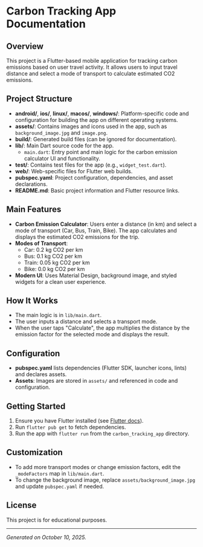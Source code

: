 # Carbon Tracking App Documentation

## Overview
This project is a Flutter-based mobile application for tracking carbon emissions based on user travel activity. It allows users to input travel distance and select a mode of transport to calculate estimated CO2 emissions.

## Project Structure

- **android/**, **ios/**, **linux/**, **macos/**, **windows/**: Platform-specific code and configuration for building the app on different operating systems.
- **assets/**: Contains images and icons used in the app, such as `background_image.jpg` and `image.png`.
- **build/**: Generated build files (can be ignored for documentation).
- **lib/**: Main Dart source code for the app.
  - `main.dart`: Entry point and main logic for the carbon emission calculator UI and functionality.
- **test/**: Contains test files for the app (e.g., `widget_test.dart`).
- **web/**: Web-specific files for Flutter web builds.
- **pubspec.yaml**: Project configuration, dependencies, and asset declarations.
- **README.md**: Basic project information and Flutter resource links.

## Main Features
- **Carbon Emission Calculator**: Users enter a distance (in km) and select a mode of transport (Car, Bus, Train, Bike). The app calculates and displays the estimated CO2 emissions for the trip.
- **Modes of Transport**:
  - Car: 0.2 kg CO2 per km
  - Bus: 0.1 kg CO2 per km
  - Train: 0.05 kg CO2 per km
  - Bike: 0.0 kg CO2 per km
- **Modern UI**: Uses Material Design, background image, and styled widgets for a clean user experience.

## How It Works
- The main logic is in `lib/main.dart`.
- The user inputs a distance and selects a transport mode.
- When the user taps "Calculate", the app multiplies the distance by the emission factor for the selected mode and displays the result.

## Configuration
- **pubspec.yaml** lists dependencies (Flutter SDK, launcher icons, lints) and declares assets.
- **Assets**: Images are stored in `assets/` and referenced in code and configuration.

## Getting Started
1. Ensure you have Flutter installed (see [Flutter docs](https://docs.flutter.dev/)).
2. Run `flutter pub get` to fetch dependencies.
3. Run the app with `flutter run` from the `carbon_tracking_app` directory.

## Customization
- To add more transport modes or change emission factors, edit the `_modeFactors` map in `lib/main.dart`.
- To change the background image, replace `assets/background_image.jpg` and update `pubspec.yaml` if needed.

## License
This project is for educational purposes.

---
*Generated on October 10, 2025.*
